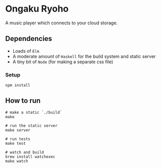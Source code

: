 # Ongaku Ryoho

A music player which connects to your cloud storage.



## Dependencies

- Loads of `Elm`
- A moderate amount of `Haskell` for the build system and static server
- A tiny bit of `Node` (for making a separate css file)


### Setup

```
npm install
```



## How to run

```shell
# make a static `./build`
make

# run the static server
make server

# run tests
make test

# watch and build
brew install watchexec
make watch
```
